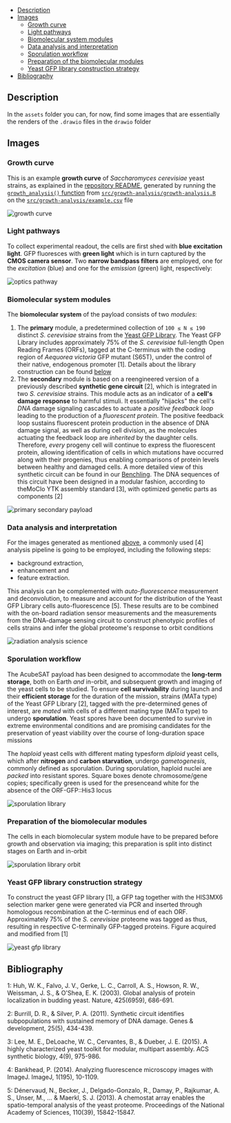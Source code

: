 - [Description](#description)
- [Images](#images)
  - [Growth curve](#growth-curve)
  - [Light pathways](#light-pathways)
  - [Biomolecular system modules](#biomolecular-system-modules)
  - [Data analysis and interpretation](#data-analysis-and-interpretation)
  - [Sporulation workflow](#sporulation-workflow)
  - [Preparation of the biomolecular modules](#preparation-of-the-biomolecular-modules)
  - [Yeast GFP library construction strategy](#yeast-gfp-library-construction-strategy)
- [Bibliography](#bibliography)

## Description

In the `assets` folder you can, for now, find some images that are essentially the renders of the `.drawio` files in the `drawio` folder

## Images

### Growth curve

This is an example **growth curve** of *Saccharomyces cerevisiae* yeast strains, as explained in the [repository README](https://gitlab.com/acubesat/su/yeast-biology/-/blob/master/README.md#growth-analysis), generated by running the [`growth_analysis()` function](https://gitlab.com/acubesat/su/yeast-biology/-/blob/master/src/growth_analysis/growth_analysis.R#L11) from [`src/growth-analysis/growth-analysis.R`](https://gitlab.com/acubesat/su/yeast-biology/-/blob/master/src/growth_analysis/growth_analysis.R) on the [`src/growth-analysis/example.csv`](https://gitlab.com/acubesat/su/yeast-biology/-/blob/master/src/growth_analysis/example.csv) file

![growth curve][growth-curve-example]

### Light pathways

To collect experimental readout, the cells are first shed with **blue excitation light**. GFP fluoresces with **green light** which is in turn captured by the **CMOS camera sensor**. Two **narrow bandpass filters** are employed, one for the *excitation* (blue) and one for the *emission* (green) light, respectively:

![optics pathway][optics-pathway]

### Biomolecular system modules

The **biomolecular system** of the payload consists of two *modules*:
1. The **primary** module, a predetermined collection of `100 ≤ N ≤ 190` distinct *S. cerevisiae* strains from the [Yeast GFP Library](https://yeastgfp.yeastgenome.org/). The Yeast GFP Library includes approximately 75% of the *S. cerevisiae* full-length Open Reading Frames (ORFs), tagged at the C-terminus with the coding region of *Aequorea victoria* GFP mutant (S65T), under the control of their native, endogenous promoter [1]. Details about the library construction can be found [below](https://gitlab.com/acubesat/su/yeast-biology/assets/-/blob/master/README.md#yeast-gfp-library-construction-strategy)
2. The **secondary** module is based on a reengineered version of a previously described **synthetic gene circuit** [2], which is integrated in two *S. cerevisiae* strains. This module acts as an indicator of a **cell's damage response** to harmful stimuli. It essentially "hijacks" the cell's *DNA* damage signaling cascades to actuate a *positive feedback loop* leading to the production of a *fluorescent protein*. The positive feedback loop sustains fluorescent protein production in the absence of DNA damage signal, as well as during cell division, as the molecules actuating the feedback loop are *inherited* by the daughter cells. Therefore, *every* progeny cell will continue to express the fluorescent protein, allowing identification of cells in which mutations have occurred along with their progenies, thus enabling comparisons of protein levels between healthy and damaged cells. A more detailed view of this synthetic circuit can be found in our [Benchling](https://benchling.com/acubesat/f/lib_oZmBebmQ-science-unit/seq_nbJ9S7Ae-memory-circuit/edit). The DNA sequences of this circuit have been designed in a modular fashion, according to theMoClo YTK assembly standard [3], with optimized genetic parts as components [2]

![primary secondary payload][primary-secondary-payload]

### Data analysis and interpretation

For the images generated as mentioned [above](https://gitlab.com/acubesat/su/yeast-biology/assets/-/blob/master/README.md#light-pathways), a commonly used [4] analysis pipeline is going to be employed, including the following steps:
- background extraction, 
- enhancement and
- feature extraction. 
 
This analysis can be complemented with *auto-fluorescence* measurement and deconvolution, to measure and account for the distribution of the Yeast GFP Library cells auto-fluorescence [5]. These results are to be combined with the on-board radiation sensor measurements and the measurements from the DNA-damage sensing circuit to construct phenotypic profiles of cells strains and infer the global proteome's response to orbit conditions

![radiation analysis science][radiation-analysis-science]

### Sporulation workflow

The AcubeSAT payload has been designed to accommodate the **long-term storage**, both on Earth *and* in-orbit, and subsequent growth and imaging of the yeast cells to be studied. To ensure **cell survivability** during launch and their **efficient storage** for the duration of the mission, strains (ΜΑΤa type) of the Yeast GFP Library [2], tagged with the pre-determined genes of interest, are *mated* with cells of a different mating type (MATα type) to undergo **sporulation**. Yeast spores have been documented to survive in extreme environmental conditions and are promising candidates for the preservation of yeast viability over the course of long-duration space missions

The *haploid* yeast cells with different mating typesform *diploid* yeast cells, which after **nitrogen** and **carbon starvation**, undergo *gametogenesis*, commonly defined as sporulation. During sporulation, haploid nuclei are *packed* into resistant spores. Square boxes denote chromosome/gene copies; specifically green is used for the presenceand white for the absence of the ORF-GFP::His3 locus

![sporulation library][sporulation-library]

### Preparation of the biomolecular modules

The cells in each biomolecular system module have to be prepared before growth and observation via imaging; this preparation is split into distinct stages on Earth and in-orbit

![sporulation library orbit][sporulation-library-orbit]

### Yeast GFP library construction strategy

To construct the yeast GFP library [1], a GFP tag together with the HIS3MX6 selection marker gene were generated via PCR and inserted through homologous recombination at the C-terminus end of each ORF. Approximately 75% of the *S. cerevisiae* proteome was tagged as thus, resulting in respective C-terminally GFP-tagged proteins. Figure acquired and modified from [1]

![yeast gfp library][yeast-gfp-library]

[growth-curve-example]: growth_curves_example.png "Example Saccharomyces cerevisiae Growth Curve"
[optics-pathway]: optics_pathway.png "Pathways of Blue and Green light inside the payload assembly"
[primary-secondary-payload]: primary_secondary_payload.png "Biomolecular System modules and their respective genetic constructs"
[radiation-analysis-science]: radiation_analysis_science.png "High-level data analysis workflow to infer radiation effects on the cells of interest"
[sporulation-library-orbit]: sporulation_library_orbit.png "Pre-launch and in-orbit preparation of the Biomolecular Modules"
[sporulation-library]: sporulation_library.png "Typical sporulation workflow"
[yeast-gfp-library]: yeast_gfp_library.png "Strategy for Yeast GFP library construction "

## Bibliography

1: Huh, W. K., Falvo, J. V., Gerke, L. C., Carroll, A. S., Howson, R. W., Weissman, J. S., & O'Shea, E. K. (2003). Global analysis of protein localization in budding yeast. Nature, 425(6959), 686-691.

2: Burrill, D. R., & Silver, P. A. (2011). Synthetic circuit identifies subpopulations with sustained memory of DNA damage. Genes & development, 25(5), 434-439.

3: Lee, M. E., DeLoache, W. C., Cervantes, B., & Dueber, J. E. (2015). A highly characterized yeast toolkit for modular, multipart assembly. ACS synthetic biology, 4(9), 975-986.

4: Bankhead, P. (2014). Analyzing fluorescence microscopy images with ImageJ. ImageJ, 1(195), 10-1109.

5: Dénervaud, N., Becker, J., Delgado-Gonzalo, R., Damay, P., Rajkumar, A. S., Unser, M., ... & Maerkl, S. J. (2013). A chemostat array enables the spatio-temporal analysis of the yeast proteome. Proceedings of the National Academy of Sciences, 110(39), 15842-15847.